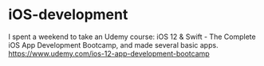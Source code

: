 # iOS-development

I spent a weekend to take an Udemy course: iOS 12 & Swift - The Complete iOS App Development Bootcamp, and made several basic apps. https://www.udemy.com/ios-12-app-development-bootcamp
